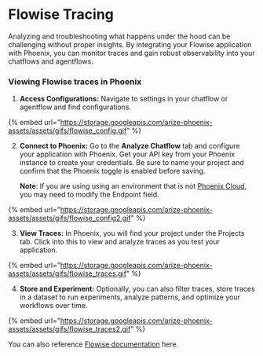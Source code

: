 # Flowise Tracing

Analyzing and troubleshooting what happens under the hood can be challenging without proper insights. By integrating your Flowise application with Phoenix, you can monitor traces and gain robust observability into your chatflows and agentflows.

### Viewing Flowise traces in Phoenix

1. **Access Configurations:** Navigate to settings in your chatflow or agentflow and find configurations.

{% embed url="https://storage.googleapis.com/arize-phoenix-assets/assets/gifs/flowise_config.gif" %}

2.  **Connect to Phoenix:** Go to the **Analyze Chatflow** tab and configure your application with Phoenix. Get your API key from your Phoenix instance to create your credentials. Be sure to name your project and confirm that the Phoenix toggle is enabled before saving.

    **Note**: If you are using using an environment that is not [Phoenix Cloud](https://arize.com/docs/phoenix/environments), you may need to modify the Endpoint field.

{% embed url="https://storage.googleapis.com/arize-phoenix-assets/assets/gifs/flowise_config2.gif" %}

3. **View Traces:** In Phoenix, you will find your project under the Projects tab. Click into this to view and analyze traces as you test your application.

{% embed url="https://storage.googleapis.com/arize-phoenix-assets/assets/gifs/flowise_traces.gif" %}

4. **Store and Experiment:** Optionally, you can also filter traces, store traces in a dataset to run experiments, analyze patterns, and optimize your workflows over time.

{% embed url="https://storage.googleapis.com/arize-phoenix-assets/assets/gifs/flowise_traces2.gif" %}

You can also reference [Flowise documentation](https://docs.flowiseai.com/using-flowise/analytics/phoenix) here.
